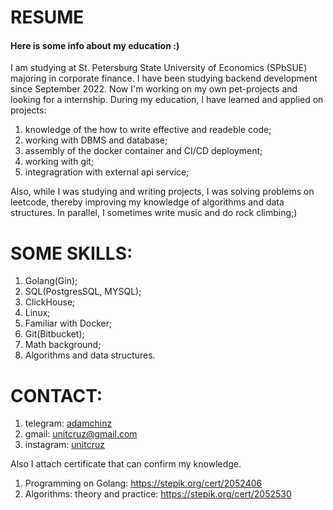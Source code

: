 # RESUME
#### Here is some info about my education :)
I am studying at St. Petersburg State University of Economics (SPbSUE) majoring in corporate finance. I have been studying backend development since September 2022. Now I'm working on my own pet-projects and looking for a internship. During my education, I have learned and applied on projects:
   1. knowledge of the how to write effective and readeble code;
   2. working with DBMS and database;
   3. assembly of the docker container and CI/CD deployment;
   4. working with git;
   5. integragration with external api service;

Also, while I was studying and writing projects, I was solving problems on leetcode, thereby improving my knowledge of algorithms and data structures. In parallel, I sometimes write music and do rock climbing;)

# SOME SKILLS:
  1. Golang(Gin);
  2. SQL(PostgresSQL, MYSQL);
  3. ClickHouse;
  4. Linux;
  5. Familiar with Docker;
  6. Git(Bitbucket);
  7. Math background;
  8. Algorithms and data structures.
  
# CONTACT:
1. telegram: [adamchinz](https://t.me/adamchinz)
2. gmail: unitcruz@gmail.com
3. instagram: [unitcruz](https://instagram.com/unitcruz?igshid=YmMyMTA2M2Y=)

Also I attach certificate that can confirm my knowledge.

  1. Programming on Golang: https://stepik.org/cert/2052406
  2. Algorithms: theory and practice: https://stepik.org/cert/2052530

   
